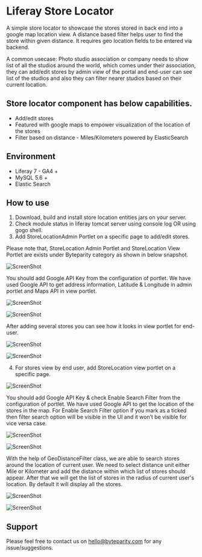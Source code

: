 # Liferay Store Locator

A simple store locator to showcase the stores stored in back end into a google map location view. A distance based filter helps user to find the store within given distance. It requires geo location fields to be entered via backend. 

A common usecase: Photo studio association or company needs to show list of all the studios around the world, which comes under their association, they can add/edit stores by admin view of the portal and end-user can see list of the studios and also they can filter nearer studios based on their current location.

## Store locator component has below capabilities.
*	Add/edit stores
*	Featured with google maps to empower visualization of the location of the stores
*	Filter based on distance - Miles/Kilometers powered by ElasticSearch

## Environment

* Liferay 7 - GA4 +
*	MySQL 5.6 +
*	Elastic Search

## How to use

1. Download, build and install store location entities jars on your server.
2. Check module status in liferay tomcat server using console log OR using gogo shell.
3. Add StoreLocationAdmin Portlet on a specific page to add/edit stores.

Please note that, StoreLocation Admin Portlet and StoreLocation View Portlet are exists under Byteparity category as shown in below snapshot.

![ScreenShot](https://user-images.githubusercontent.com/24852574/43137011-25fe26ec-8f68-11e8-9eeb-acac95246d75.PNG)


You should add Google API Key from the configuration of portlet. We have used Google API to get address information, Latitude & Longitude in admin portlet and Maps API in view portlet.


![ScreenShot](https://user-images.githubusercontent.com/24852574/43137101-7261bf26-8f68-11e8-8e2e-fbd8888d8fb1.PNG)

![ScreenShot](https://user-images.githubusercontent.com/24852574/43137133-8c58ab10-8f68-11e8-97e1-2a08b8bcfd27.PNG)

After adding several stores you can see how it looks in view portlet for end-user.
   
![ScreenShot](https://user-images.githubusercontent.com/24852574/43137227-e773e30c-8f68-11e8-828d-22462f4718be.PNG)


![ScreenShot](https://user-images.githubusercontent.com/24852574/43137270-08f32498-8f69-11e8-81e1-38628c78e93a.PNG)


4. For stores view by end user, add StoreLocation view portlet on a specific page.


![ScreenShot](https://user-images.githubusercontent.com/24852574/43137336-3793b0f6-8f69-11e8-8057-5bd9f6b180cc.PNG)

You should add Google API Key & check Enable Search Filter from the configuration of portlet. 
We have used Google API to get the location of the stores in the map. For Enable Search Filter option if you mark as a ticked then filter search option will be visible in the UI and it won’t be visible for vice versa case.

![ScreenShot](https://user-images.githubusercontent.com/24852574/43137383-64e52ad0-8f69-11e8-9838-71c5d9b58060.PNG)

![ScreenShot](https://user-images.githubusercontent.com/24852574/43137430-8687f3d4-8f69-11e8-9e6d-15e85adf7b49.PNG)

With the help of GeoDistanceFilter class, we are able to search stores around the location of current user. We need to select distance unit either Mile or Kilometer and add the distance within which list of stores should appear. After that we will get the list of stores in the radius of current user's location. By default it will display all the stores.

![ScreenShot](https://user-images.githubusercontent.com/24852574/43137565-b09dec1e-8f69-11e8-8853-0ad49c5c3cec.PNG)

![ScreenShot](https://user-images.githubusercontent.com/24852574/43137590-c7359738-8f69-11e8-82f2-b6ad47782dce.PNG)

## Support
   Please feel free to contact us on hello@byteparity.com for any issue/suggestions.
